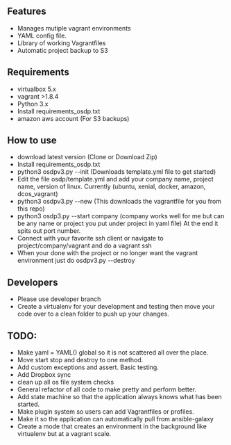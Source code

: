 ## Features
- Manages mutiple vagrant environments
- YAML config file. 
- Library of working Vagrantfiles
- Automatic project backup to S3

## Requirements
- virtualbox 5.x
- vagrant >1.8.4
- Python 3.x
- Install requirements_osdp.txt
- amazon aws account (For S3 backups) 


## How to use
- download latest version (Clone or Download Zip) 
- Install requirements_osdp.txt
- python3 osdpv3.py --init (Downloads template.yml file to get started)
- Edit the file osdp/template.yml and add your company name, project name, version of linux. Currently (ubuntu, xenial, docker, amazon, dcos_vagrant)
- python3 osdpv3.py --new (This downloads the vagrantfile for you from this repo)
- python3 osdp3.py --start company (company works well for me but can be any name or project you put under project in yaml file) At the end it spits out port number.
- Connect with your favorite ssh client or navigate to project/company/vagrant and do a vagrant ssh
- When your done with the project or no longer want the vagrant environment just do osdpv3.py --destroy

## Developers
- Please use developer branch
- Create a virtualenv for your development and testing then move your code over to a clean folder to push up your changes.

## TODO:
- Make yaml = YAML() global so it is not scattered all over the place.
- Move start stop and destroy to one method.
- Add custom exceptions and assert. Basic testing.
- Add Dropbox sync
- clean up all os file system checks
- General refactor of all code to make pretty and perform better.
- Add state machine so that the application always knows what has been started.
- Make plugin system so users can add Vagrantfiles or profiles.
- Make it so the application can automatically pull from ansible-galaxy
- Create a mode that creates an environment in the background like virtualenv but at a vagrant scale.
